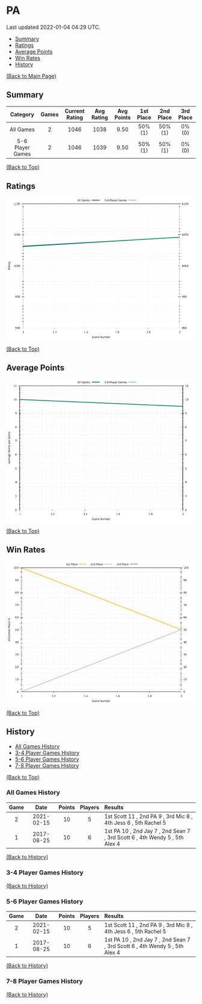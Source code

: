 # PA

Last updated 2022-01-04 04:29 UTC.

- [Summary](#summary)
- [Ratings](#ratings)
- [Average Points](#average-points)
- [Win Rates](#win-rates)
- [History](#history)

[(Back to Main Page)](../../#)

## Summary

| **Category**     | **Games** | **Current Rating** | **Avg Rating** | **Avg Points** | **1st Place** | **2nd Place** | **3rd Place** |
| :---:            | :---:     | :---:              | :---:          | :---:          | :---:         | :---:         | :---:         |
| All Games        | 2         | 1046               | 1038           | 9.50           | 50% (1)       | 50% (1)       | 0% (0)        |
| 5-6 Player Games | 2         | 1046               | 1039           | 9.50           | 50% (1)       | 50% (1)       | 0% (0)        |

[(Back to Top)](#)

## Ratings

![Ratings History Plot](plots/rating_vs_game_number.png)

[(Back to Top)](#)

## Average Points

![Average Points History Plot](plots/average_points_vs_game_number.png)

[(Back to Top)](#)

## Win Rates

![Win Rates Plot](plots/place_percentage_vs_game_number_all_games.png)

[(Back to Top)](#)

## History

- [All Games History](#all-games-history)
- [3-4 Player Games History](#3-4-player-games-history)
- [5-6 Player Games History](#5-6-player-games-history)
- [7-8 Player Games History](#7-8-player-games-history)

[(Back to Top)](#)

### All Games History

| **Game** | **Date**   | **Points** | **Players** | **Results**                                                                 |
| :---:    | :---:      | :---:      | :---:       | :---                                                                        |
| 2        | 2021-02-15 | 10         | 5           | 1st Scott 11 , 2nd PA 9 , 3rd Mic 8 , 4th Jess 6 , 5th Rachel 5             |
| 1        | 2017-08-25 | 10         | 6           | 1st PA 10 , 2nd Jay 7 , 2nd Sean 7 , 3rd Scott 6 , 4th Wendy 5 , 5th Alex 4 |

[(Back to History)](#history)

### 3-4 Player Games History


[(Back to History)](#history)

### 5-6 Player Games History

| **Game** | **Date**   | **Points** | **Players** | **Results**                                                                 |
| :---:    | :---:      | :---:      | :---:       | :---                                                                        |
| 2        | 2021-02-15 | 10         | 5           | 1st Scott 11 , 2nd PA 9 , 3rd Mic 8 , 4th Jess 6 , 5th Rachel 5             |
| 1        | 2017-08-25 | 10         | 6           | 1st PA 10 , 2nd Jay 7 , 2nd Sean 7 , 3rd Scott 6 , 4th Wendy 5 , 5th Alex 4 |

[(Back to History)](#history)

### 7-8 Player Games History


[(Back to History)](#history)

